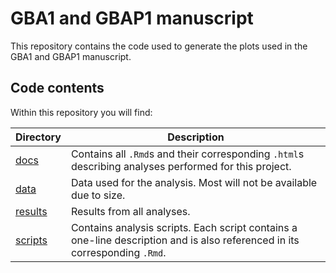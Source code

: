 
<!-- README.md is generated from README.Rmd. Please edit that file -->
# GBA1 and GBAP1 manuscript

This repository contains the code used to generate the plots used in the GBA1 and GBAP1 manuscript.

## Code contents

Within this repository you will find:

<table>
<colgroup>
<col width="11%" />
<col width="88%" />
</colgroup>
<thead>
<tr class="header">
<th>Directory</th>
<th>Description</th>
</tr>
</thead>
<tbody>
<tr class="odd">
<td><a href="docs" class="uri">docs</a></td>
<td>Contains all <code>.Rmd</code>s and their corresponding <code>.html</code>s describing analyses performed for this project.</td>
</tr>
<tr class="even">
<td><a href="data" class="uri">data</a></td>
<td>Data used for the analysis. Most will not be available due to size.</td>
</tr>
<tr class="odd">
<td><a href="results" class="uri">results</a></td>
<td>Results from all analyses.</td>
</tr>
<tr class="even">
<td><a href="scripts" class="uri">scripts</a></td>
<td>Contains analysis scripts. Each script contains a one-line description and is also referenced in its corresponding <code>.Rmd</code>.</td>
</tr>
</tbody>
</table>
